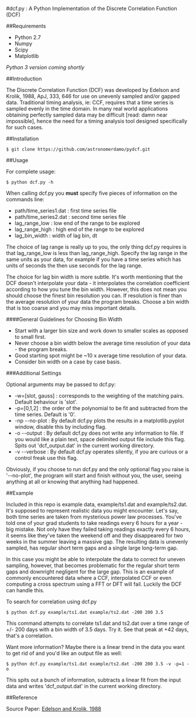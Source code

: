 #dcf.py : A Python Implementation of the Discrete Correlation Function (DCF)

##Requirements

* Python 2.7
* Numpy
* Scipy
* Matplotlib

*Python 3 version coming shortly*

##Introduction

The Discrete Correlation Function (DCF) was developed by Edelson and Krolik, 1988, ApJ, 333, 646 for use on unevenly sampled and/or gapped data. Traditional timing analysis, ie: CCF, requires that a time series is sampled evenly in the time domain. In many real world applications obtaining perfectly sampled data may be difficult [read: damn near impossible], hence the need for a timing analysis tool designed specifically for such cases.

##Installation

`
$ git clone https://github.com/astronomerdamo/pydcf.git
`

##Usage

For complete usage:

`
$ python dcf.py -h
`

When calling dcf.py you **must** specify five pieces of information on the commands line:

* path/time_series1.dat : first time series file
* path/time_series2.dat : second time series file
* lag_range_low : low end of the range to be explored
* lag_range_high : high end of the range to be explored
* lag_bin_width : width of lag bin, dt

The choice of lag range is really up to you, the only thing dcf.py requires is that lag_range_low is less than lag_range_high. Specify the lag range in the same units as your data, for example if you have a time series which has units of seconds the then use seconds for the lag range.

The choice for lag bin width is more subtle. It's worth mentioning that the DCF doesn't interpolate your data - it interpolates the correlation coefficient according to how you tune the bin width. However, this does not mean you should choose the finest bin resolution you can. If resolution is finer than the average resolution of your data the program breaks. Choose a bin width that is too coarse and you may miss important details.

####General Guidelines for Choosing Bin Width

* Start with a larger bin size and work down to smaller scales as opposed to small first.
* Never choose a bin width below the average time resolution of your data - the program breaks.
* Good starting spot might be ~10 x average time resolution of your data.
* Consider bin width on a case by case basis.

###Additional Settings

Optional arguments may be passed to dcf.py:

* -w=[slot, gauss] : corresponds to the weighting of the matching pairs. Default behaviour is 'slot'.
* -p=[0,1,2] : the order of the polynomial to be fit and subtracted from the time series. Default is '0'.
* -np --no-plot : By default dcf.py plots the results in a matplotlib.pyplot window, disable this by including flag.
* -o --output : By default dcf.py does not write any information to file. If you would like a plain text, space delimited output file include this flag. Spits out 'dcf_output.dat' in the current working directory.
* -v --verbose : By default dcf.py operates silently, if you are curious or a control freak use this flag.

Obviously, if you choose to run dcf.py and the only optional flag you raise is '--no-plot', the program will start and finish without you, the user, seeing anything at all or knowing that anything had happened.

##Example

Included in this repo is example data, example/ts1.dat and example/ts2.dat. It's supposed to represent realistic data you might encounter. Let's say, both time series are taken from mysterious power law processes. You've told one of your grad students to take readings every 6 hours for a year - big mistake. Not only have they failed taking readings exactly every 6 hours, it seems like they've taken the weekend off and they disappeared for two weeks in the summer leaving a massive gap. The resulting data is unevenly sampled, has regular short term gaps and a single large long-term gap.

In this case you might be able to interpolate the data to correct for uneven sampling, however, that becomes problematic for the regular short term gaps and downright negligent for the large gap. This is an example of commonly encountered data where a CCF, interpolated CCF or even computing a cross spectrum using a FFT or DFT will fail. Luckily the DCF can handle this.

To search for correlation using dcf.py

`
$ python dcf.py example/ts1.dat example/ts2.dat -200 200 3.5
`

This command attempts to correlate ts1.dat and ts2.dat over a time range of +/- 200 days with a bin width of 3.5 days. Try it. See that peak at +42 days, that's a correlation.

Want more information? Maybe there is a linear trend in the data you want to get rid of and you'd like an output file as well:

`
$ python dcf.py example/ts1.dat example/ts2.dat -200 200 3.5 -v -p=1 -o
`

This spits out a bunch of information, subtracts a linear fit from the input data and writes 'dcf_output.dat' in the current working directory.

##Reference

Source Paper: [Edelson and Krolik, 1988](http://articles.adsabs.harvard.edu/full/1988ApJ...333..646E)
